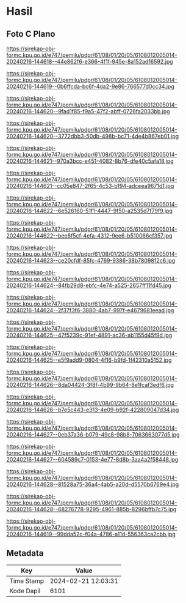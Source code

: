 # Hasil

## Foto C Plano

https://sirekap-obj-formc.kpu.go.id/e747/pemilu/pdpr/61/08/01/20/05/6108012005014-20240216-144618--44e862f6-e366-4f1f-945e-8a152ad16592.jpg

https://sirekap-obj-formc.kpu.go.id/e747/pemilu/pdpr/61/08/01/20/05/6108012005014-20240216-144619--0b6ffcda-bc6f-4da2-9e86-766577d0cc34.jpg

https://sirekap-obj-formc.kpu.go.id/e747/pemilu/pdpr/61/08/01/20/05/6108012005014-20240216-144620--9fad1f85-f9a5-47f2-abff-0726fa2033bb.jpg

https://sirekap-obj-formc.kpu.go.id/e747/pemilu/pdpr/61/08/01/20/05/6108012005014-20240216-144620--3772dbb3-50db-498b-bc71-4de4b867eb01.jpg

https://sirekap-obj-formc.kpu.go.id/e747/pemilu/pdpr/61/08/01/20/05/6108012005014-20240216-144621--970a3bcc-e451-4082-8b76-dfe40c5afa18.jpg

https://sirekap-obj-formc.kpu.go.id/e747/pemilu/pdpr/61/08/01/20/05/6108012005014-20240216-144621--cc05e847-2f65-4c53-b194-adceea9671d1.jpg

https://sirekap-obj-formc.kpu.go.id/e747/pemilu/pdpr/61/08/01/20/05/6108012005014-20240216-144622--6e526160-51f1-4447-9f50-a2535d7f79f9.jpg

https://sirekap-obj-formc.kpu.go.id/e747/pemilu/pdpr/61/08/01/20/05/6108012005014-20240216-144622--bee8f5cf-4efa-4312-9ee6-b510066cf357.jpg

https://sirekap-obj-formc.kpu.go.id/e747/pemilu/pdpr/61/08/01/20/05/6108012005014-20240216-144623--ce20cfdf-85fc-4769-9386-38b7809812c6.jpg

https://sirekap-obj-formc.kpu.go.id/e747/pemilu/pdpr/61/08/01/20/05/6108012005014-20240216-144624--84fb29d8-ebfc-4e74-a525-2657ff11fd45.jpg

https://sirekap-obj-formc.kpu.go.id/e747/pemilu/pdpr/61/08/01/20/05/6108012005014-20240216-144624--2f37f3f6-3880-4ab7-997f-e4679681eead.jpg

https://sirekap-obj-formc.kpu.go.id/e747/pemilu/pdpr/61/08/01/20/05/6108012005014-20240216-144625--47f5239c-91ef-4891-ac36-ab1155d45f9d.jpg

https://sirekap-obj-formc.kpu.go.id/e747/pemilu/pdpr/61/08/01/20/05/6108012005014-20240216-144625--e5f9add9-0804-4f16-b9fd-1f42310a5152.jpg

https://sirekap-obj-formc.kpu.go.id/e747/pemilu/pdpr/61/08/01/20/05/6108012005014-20240216-144626--8da04424-3f8f-4b99-9b64-8e1fcaf3edf6.jpg

https://sirekap-obj-formc.kpu.go.id/e747/pemilu/pdpr/61/08/01/20/05/6108012005014-20240216-144626--b7e5c443-e313-4e09-b92f-422809047d34.jpg

https://sirekap-obj-formc.kpu.go.id/e747/pemilu/pdpr/61/08/01/20/05/6108012005014-20240216-144627--0eb37a36-b079-49c8-98b8-7063663077d5.jpg

https://sirekap-obj-formc.kpu.go.id/e747/pemilu/pdpr/61/08/01/20/05/6108012005014-20240216-144627--604589c7-0153-4e77-8d8b-3aa4a2f58448.jpg

https://sirekap-obj-formc.kpu.go.id/e747/pemilu/pdpr/61/08/01/20/05/6108012005014-20240216-144628--81528a75-36a4-4ab5-a20d-d5570b6769e4.jpg

https://sirekap-obj-formc.kpu.go.id/e747/pemilu/pdpr/61/08/01/20/05/6108012005014-20240216-144628--68276778-9295-4961-885b-8296bffb7c75.jpg

https://sirekap-obj-formc.kpu.go.id/e747/pemilu/pdpr/61/08/01/20/05/6108012005014-20240216-144619--99dda52c-f04a-4786-a11d-556363ca2cbb.jpg


## Metadata

| Key        | Value               |
| ---------- | ------------------- |
| Time Stamp | 2024-02-21 12:03:31 |
| Kode Dapil | 6101                |



